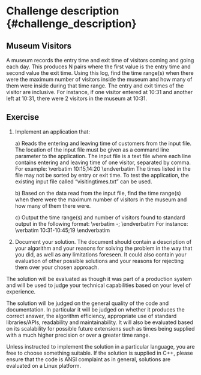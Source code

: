 Challenge description    {#challenge_description}
=====================


## Museum Visitors

A museum records the entry time and exit time of visitors coming and going each
day. This produces N pairs where the first value is the entry time and second
value the exit time. Using this log, find the time range(s) when there were the
maximum number of visitors inside the museum and how many of them were inside
during that time range. The entry and exit times of the visitor are inclusive.
For instance, if one visitor entered at 10:31 and another left at 10:31, there
were 2 visitors in the museum at 10:31.

## Exercise

 1. Implement an application that:

    a) Reads the entering and leaving time of customers from the input file. The
       location of the input file must be given as a command line parameter to the
       application. The input file is a text file where each line contains entering and
       leaving time of one visitor, separated by comma. For example:
       \verbatim
       10:15,14:20
       \endverbatim
       The times listed in the file may not be sorted by entry or exit time. To test
       the application, the existing input file called “visitingtimes.txt” can be
       used.

    b) Based on the data read from the input file, find the time range(s) when there
       were the maximum number of visitors in the museum and how many of them there
       were.

    c) Output the time range(s) and number of visitors found to standard output in
       the following format:
    \verbatim
    <start of time range>-<end of time range>;<number of visitors>
    \endverbatim
    For instance:
    \verbatim
    10:31-10:45;19
    \endverbatim

 2. Document your solution. The document should contain a description of your algorithm and your reasons for solving the problem in the way that you did, as well as any limitations foreseen. It could also contain your evaluation of other possible solutions and your reasons for rejecting them over your chosen approach.

The solution will be evaluated as though it was part of a production system and
will be used to judge your technical capabilities based on your level of
experience.

The solution will be judged on the general quality of the code and
documentation. In particular it will be judged on whether it produces the
correct answer, the algorithm efficiency, appropriate use of standard
libraries/APIs, readability and maintainability. It will also be evaluated based
on its scalability for possible future extensions such as times being supplied
with a much higher precision or over a greater time range.

Unless instructed to implement the solution in a particular language, you are
free to choose something suitable. If the solution is supplied in C++, please
ensure that the code is ANSI complaint as in general, solutions are evaluated on
a Linux platform.
